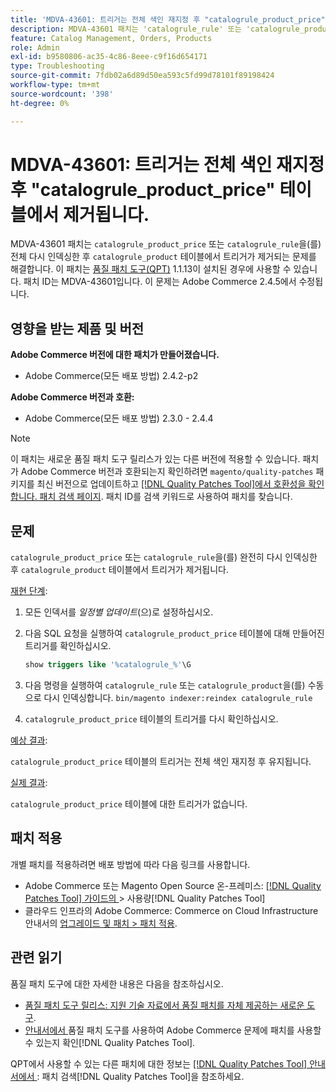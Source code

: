 ```yaml
---
title: 'MDVA-43601: 트리거는 전체 색인 재지정 후 "catalogrule_product_price" 테이블에서 제거됩니다.'
description: MDVA-43601 패치는 'catalogrule_rule' 또는 'catalogrule_product'의 전체 색인 변경 후 트리거가 'catalogrule_product_price' 테이블에서 제거되는 문제를 수정합니다. 이 패치는 [Quality Patches Tool (QPT)](https://experienceleague.adobe.com/ko/docs/commerce-operations/tools/quality-patches-tool/quality-patches-tool-to-self-serve-quality-patches) 1.1.13이 설치된 경우 사용할 수 있습니다. 패치 ID는 MDVA-43601입니다. 이 문제는 Adobe Commerce 2.4.5에서 수정됩니다.
feature: Catalog Management, Orders, Products
role: Admin
exl-id: b9580806-ac35-4c86-8eee-c9f16d654171
type: Troubleshooting
source-git-commit: 7fdb02a6d89d50ea593c5fd99d78101f89198424
workflow-type: tm+mt
source-wordcount: '398'
ht-degree: 0%

---
```


# MDVA-43601: 트리거는 전체 색인 재지정 후 &quot;catalogrule_product_price&quot; 테이블에서 제거됩니다.

MDVA-43601 패치는 `catalogrule_product_price` 또는 `catalogrule_rule`을(를) 전체 다시 인덱싱한 후 `catalogrule_product` 테이블에서 트리거가 제거되는 문제를 해결합니다. 이 패치는 [품질 패치 도구(QPT)](https://experienceleague.adobe.com/ko/docs/commerce-operations/tools/quality-patches-tool/quality-patches-tool-to-self-serve-quality-patches) 1.1.13이 설치된 경우에 사용할 수 있습니다. 패치 ID는 MDVA-43601입니다. 이 문제는 Adobe Commerce 2.4.5에서 수정됩니다.

## 영향을 받는 제품 및 버전

**Adobe Commerce 버전에 대한 패치가 만들어졌습니다.**

* Adobe Commerce(모든 배포 방법) 2.4.2-p2

**Adobe Commerce 버전과 호환:**

* Adobe Commerce(모든 배포 방법) 2.3.0 - 2.4.4

>[!NOTE]
>
>이 패치는 새로운 품질 패치 도구 릴리스가 있는 다른 버전에 적용할 수 있습니다. 패치가 Adobe Commerce 버전과 호환되는지 확인하려면 `magento/quality-patches` 패키지를 최신 버전으로 업데이트하고 [[!DNL Quality Patches Tool]에서 호환성을 확인합니다. 패치 검색 페이지](https://experienceleague.adobe.com/ko/docs/commerce-operations/tools/quality-patches-tool/quality-patches-tool-to-self-serve-quality-patches). 패치 ID를 검색 키워드로 사용하여 패치를 찾습니다.

## 문제

`catalogrule_product_price` 또는 `catalogrule_rule`을(를) 완전히 다시 인덱싱한 후 `catalogrule_product` 테이블에서 트리거가 제거됩니다.

<u>재현 단계</u>:

1. 모든 인덱서를 *일정별 업데이트*(으)로 설정하십시오.
1. 다음 SQL 요청을 실행하여 `catalogrule_product_price` 테이블에 대해 만들어진 트리거를 확인하십시오.

   ```sql
   show triggers like '%catalogrule_%'\G
   ```

1. 다음 명령을 실행하여 `catalogrule_rule` 또는 `catalogrule_product`을(를) 수동으로 다시 인덱싱합니다. `bin/magento indexer:reindex catalogrule_rule`
1. `catalogrule_product_price` 테이블의 트리거를 다시 확인하십시오.

<u>예상 결과</u>:

`catalogrule_product_price` 테이블의 트리거는 전체 색인 재지정 후 유지됩니다.

<u>실제 결과</u>:

`catalogrule_product_price` 테이블에 대한 트리거가 없습니다.

## 패치 적용

개별 패치를 적용하려면 배포 방법에 따라 다음 링크를 사용합니다.

* Adobe Commerce 또는 Magento Open Source 온-프레미스: [[!DNL Quality Patches Tool]  가이드의 ](/help/tools/quality-patches-tool/usage.md)> 사용량[!DNL Quality Patches Tool]
* 클라우드 인프라의 Adobe Commerce: Commerce on Cloud Infrastructure 안내서의 [업그레이드 및 패치 > 패치 적용](https://experienceleague.adobe.com/docs/commerce-cloud-service/user-guide/develop/upgrade/apply-patches.html?lang=ko).

## 관련 읽기

품질 패치 도구에 대한 자세한 내용은 다음을 참조하십시오.

* [품질 패치 도구 릴리스: 지원 기술 자료에서 품질 패치를 자체 제공하는 새로운 도구](https://experienceleague.adobe.com/ko/docs/commerce-operations/tools/quality-patches-tool/quality-patches-tool-to-self-serve-quality-patches).
* [ 안내서에서 ](/help/tools/quality-patches-tool/patches-available-in-qpt/check-patch-for-magento-issue-with-magento-quality-patches.md)품질 패치 도구를 사용하여 Adobe Commerce 문제에 패치를 사용할 수 있는지 확인[!DNL Quality Patches Tool].

QPT에서 사용할 수 있는 다른 패치에 대한 정보는 [[!DNL Quality Patches Tool] 안내서에서 ](https://experienceleague.adobe.com/tools/commerce-quality-patches/index.html?lang=ko): 패치 검색[!DNL Quality Patches Tool]을 참조하세요.

